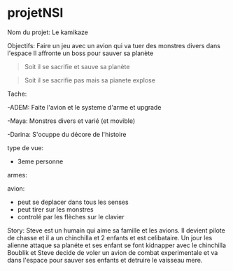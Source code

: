 # projetNSI

Nom du projet:
Le kamikaze


Objectifs:
Faire un jeu avec un avion qui va tuer des monstres divers dans l'espace
Il affronte un boss pour sauver sa planète
>Soit il se sacrifie et sauve sa planète 

>Soit il se sacrifie pas mais sa pianete explose



Tache:

-ADEM: Faite l'avion et le systeme d'arme et upgrade

-Maya: Monstres divers et varié (et movible)

-Darina: S'ocuppe du décore de l'histoire 

type de vue:
- 3eme personne

armes:



avion:
- peut se deplacer dans tous les senses
- peut tirer sur les monstres
- controlé par les flèches sur le clavier

Story:
Steve est un humain qui aime sa famille et les avions. Il devient pilote de chasse et il a un chinchilla et 2 enfants et est celibataire.
Un jour les alienne attaque sa planéte et ses enfant se font kidnapper avec le chinchilla Boublik et Steve decide de voler un avion de combat experimentale et va dans l'espace pour sauver ses enfants et detruire le vaisseau mere. 
